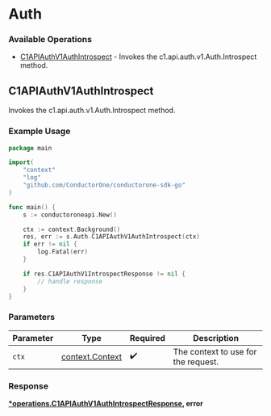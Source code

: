 # Auth

### Available Operations

* [C1APIAuthV1AuthIntrospect](#c1apiauthv1authintrospect) - Invokes the c1.api.auth.v1.Auth.Introspect method.

## C1APIAuthV1AuthIntrospect

Invokes the c1.api.auth.v1.Auth.Introspect method.

### Example Usage

```go
package main

import(
	"context"
	"log"
	"github.com/ConductorOne/conductorone-sdk-go"
)

func main() {
    s := conductoroneapi.New()

    ctx := context.Background()
    res, err := s.Auth.C1APIAuthV1AuthIntrospect(ctx)
    if err != nil {
        log.Fatal(err)
    }

    if res.C1APIAuthV1IntrospectResponse != nil {
        // handle response
    }
}
```

### Parameters

| Parameter                                             | Type                                                  | Required                                              | Description                                           |
| ----------------------------------------------------- | ----------------------------------------------------- | ----------------------------------------------------- | ----------------------------------------------------- |
| `ctx`                                                 | [context.Context](https://pkg.go.dev/context#Context) | :heavy_check_mark:                                    | The context to use for the request.                   |


### Response

**[*operations.C1APIAuthV1AuthIntrospectResponse](../../models/operations/c1apiauthv1authintrospectresponse.md), error**

